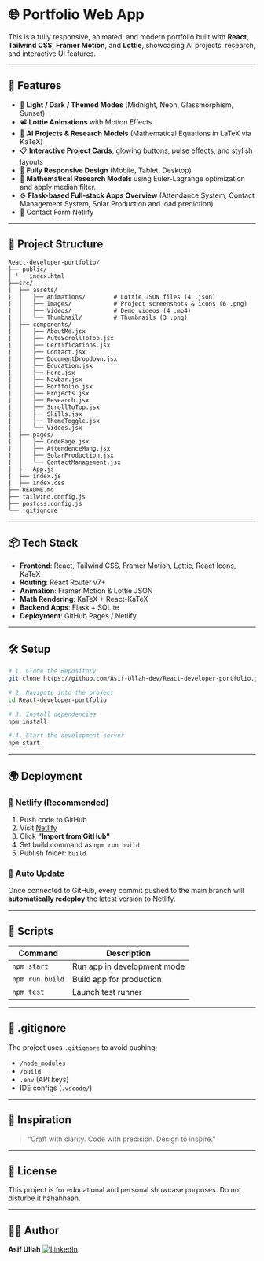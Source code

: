 
# 🌐 Portfolio Web App

This is a fully responsive, animated, and modern portfolio built with **React**, **Tailwind CSS**, **Framer Motion**, and **Lottie**, showcasing AI projects, research, and interactive UI features.

---

## 🚀 Features

- 🌈 **Light / Dark / Themed Modes** (Midnight, Neon, Glassmorphism, Sunset)
- 📽️ **Lottie Animations** with Motion Effects
- 🧠 **AI Projects & Research Models** (Mathematical Equations in LaTeX via KaTeX)
- 📋 **Interactive Project Cards**, glowing buttons, pulse effects, and stylish layouts
- 📱 **Fully Responsive Design** (Mobile, Tablet, Desktop)
- 🧪 **Mathematical Research Models** using Euler-Lagrange optimization and apply median filter.
- ⚙️ **Flask-based Full-stack Apps Overview** (Attendance System, Contact Management System, Solar Production and load prediction)
- 📧 Contact Form Netlify 

---

## 📁 Project Structure

```
React-developer-portfolio/
├── public/
│ └── index.html
├──src/
|  ├── assets/
|  │   ├── Animations/        # Lottie JSON files (4 .json)
|  │   ├── Images/            # Project screenshots & icons (6 .png)
|  │   ├── Videos/            # Demo videos (4 .mp4)
|  │   └── Thumbnail/         # Thumbnails (3 .png)
|  ├── components/
|  │   ├── AboutMe.jsx
|  │   ├── AutoScrollToTop.jsx
|  │   ├── Certifications.jsx
|  │   ├── Contact.jsx
|  │   ├── DocumentDropdown.jsx
|  │   ├── Education.jsx
|  │   ├── Hero.jsx
|  │   ├── Navbar.jsx
|  │   ├── Portfolio.jsx
|  │   ├── Projects.jsx
|  │   ├── Research.jsx
|  │   ├── ScrollToTop.jsx
|  │   ├── Skills.jsx
|  │   ├── ThemeToggle.jsx
|  │   └── Videos.jsx
|  ├── pages/
|  │   ├── CodePage.jsx
|  │   ├── AttendenceMang.jsx
|  │   ├── SolarProduction.jsx
|  │   └── ContactManagement.jsx
|  ├── App.js
|  ├── index.js
|  ├── index.css
├── README.md  
├── tailwind.config.js
├── postcss.config.js
└── .gitignore
```

---

## 📦 Tech Stack

- **Frontend**: React, Tailwind CSS, Framer Motion, Lottie, React Icons, KaTeX
- **Routing**: React Router v7+
- **Animation**: Framer Motion & Lottie JSON
- **Math Rendering**: KaTeX + React-KaTeX
- **Backend Apps**: Flask + SQLite
- **Deployment**: GitHub Pages / Netlify

---

## 🛠️ Setup

```bash
# 1. Clone the Repository
git clone https://github.com/Asif-Ullah-dev/React-developer-portfolio.git

# 2. Navigate into the project
cd React-developer-portfolio

# 3. Install dependencies
npm install

# 4. Start the development server
npm start
```

---

## 🌍 Deployment

### 🚀 Netlify (Recommended)
1. Push code to GitHub
2. Visit [Netlify](https://www.netlify.com/)
3. Click **"Import from GitHub"**
4. Set build command as `npm run build`
5. Publish folder: `build`

### 🔄 Auto Update
Once connected to GitHub, every commit pushed to the main branch will **automatically redeploy** the latest version to Netlify.

---

## 📖 Scripts

| Command         | Description                   |
|----------------|-------------------------------|
| `npm start`     | Run app in development mode   |
| `npm run build` | Build app for production      |
| `npm test`      | Launch test runner            |

---

## 🔐 .gitignore 

The project uses `.gitignore` to avoid pushing:
- `/node_modules`
- `/build`
- `.env` (API keys)
- IDE configs (`.vscode/`)

---

## 🧠 Inspiration

> “Craft with clarity. Code with precision. Design to inspire.”

---

## 📎 License

This project is for educational and personal showcase purposes. Do not disturbe it hahahhaah.

---

## 🧑‍💻 Author

**Asif Ullah**  [![LinkedIn](https://img.shields.io/badge/-LinkedIn-0A66C2?style=flat&logo=linkedin&logoColor=white)](https://www.linkedin.com/in/asif-ullah-0b2b2a281)


